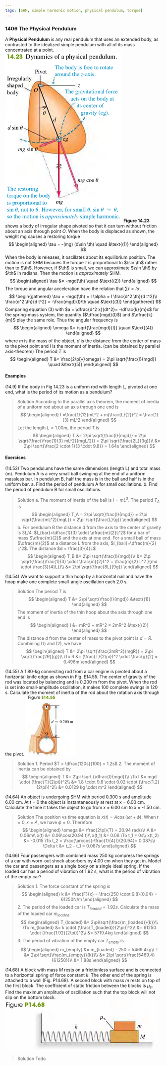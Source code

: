 ```yaml
---
tags: [SHM, simple harmonic motion, physical pendulum, torque]
---
```


### 1406 The Physical Pendulum
A **Physical Pendulum** is any real pendulum that uses an extended body, as contrasted to the idealized simple pendulum with all of its mass concentrated at a point.
![Graph](../assets/14.23.png)
**Figure 14.23** shows a body of irregular shape pivoted so that it can turn without friction about an axis through point $O$. When the body is displaced as shown, the weight mg causes a restoring torque
$$
\begin{aligned}
\tau = -(mg) (d\sin \th) \quad &\text{(1)}
\end{aligned}
$$
When the body is releases, it oscillates about its equilibrium position. The motion is not SHM becaues the torque $\tau$ is proportional to $\sin \th$ rather than to $\th$. However, if $\th$ is small, we can approximate $\sin \th$ by $\th$ in radians. Then the motion is _approximately_ SHM.
$$
\begin{aligned}
\tau &= -mgd(\th) \quad &\text{(2)}
\end{aligned}
$$
The torque and angular acceleration have the relation that $\sum \tau = I \alpha$,
$$
\begin{gathered}
\tau = -mgd(\th) = I \alpha = I \frac{d^2 \th}{d t^2}\\
\frac{d^2 \th}{d t^2} = -\frac{mgd}{I}\th \quad &\text{(3)}
\end{gathered}
$$
Comparing equation (3) with $a = \dfrac{d^2 x}{dt^2}= -\dfrac{k}{m}x$ for the spring-mass system, the quantity ($\dfrac{mgd}{I}$) and $\dfrac{k}{m}$ play the same role. Thus the angular frequency is
$$
\begin{aligned}
\omega &= \sqrt{\frac{mgd}{I}} \quad &\text{(4)}
\end{aligned}
$$
where $m$ is the mass of the object, $d$ is the distance from the center of mass to the pivot point and $I$ is the moment of inertia. (can be obtained by parallel axis-theorem)
The period $T$ is
$$
\begin{aligned}
T &= \frac{2\pi}{\omega} = 2\pi \sqrt{\frac{I}{mgd}} \quad &\text{(5)}
\end{aligned}
$$

#### Examples
(14.9) If the body in Fig 14.23 is a uniform rod with length L, pivoted at one end, what is the period of its motion as a pendulum?
>Solution
According to the parallel axis theorem, the moment of inertia of a uniform rod about an axis through one end is
$$
\begin{aligned}
I =\frac{1}{12}mL^2 + m(\frac{L}{2})^2 = \frac{1}{3} mL^2
\end{aligned}
$$
Let the length $L=1.00m$, the period $T$ is
$$
\begin{aligned}
T &= 2\pi \sqrt{\frac{I}{mgd}} = 2\pi \sqrt{\frac{\frac{1}{3} mL^2}{mgL/2}} = 2\pi \sqrt{\frac{2L}{3g}}\\
&= 2\pi \sqrt{\frac{2 \cdot 1}{3 \cdot 9.8}} = 1.64s
\end{aligned}
$$

#### Exercises
(14.53) Two pendulums have the same dimensions (length L) and total mass (m). Pendulum A is a very small ball swinging at the end of a uniform massless bar. In pendulum B, half the mass is in the ball and half is in the uniform bar.
a. Find the period of pendulum A for small oscillations.
b. Find the period of pendulum B for small oscillations.
>Solution
a. The moment of inertia of the ball is $I = mL^2$. The period $T_A$ is
$$
\begin{aligned}
T_A = 2\pi \sqrt{\frac{I}{mgd}} = 2\pi \sqrt{\frac{mL^2}{mgL}} = 2\pi \sqrt{\frac{L}{g}}
\end{aligned}
$$
b. For pendulum B the distance d from the axis to the center of gravity is $3L/4$. $I_{bar}=\dfrac{1}{3} \cdot \dfrac{m}{2}L^2$ for a bar of mass $\dfrac{m}{2}$ and the axis at one end. For a small ball of mass $\dfrac{m}{2}$ at a distance L from the axis, $I_{ball}=\dfrac{m}{2} L^2$. The distance $d = \frac{3}{4}L$
$$
\begin{aligned}
T_B &= 2\pi \sqrt{\frac{I}{mgd}}\\
&= 2\pi \sqrt{\frac{\frac{1}{3} \cdot \frac{m}{2}L^2 + \frac{m}{2} L^2 }{md \cdot \frac{3}{4}L}}\\
&=  2\pi \sqrt{\frac{8L}{9g}}
\end{aligned}
$$

(14.54) We want to support a thin hoop by a horizontal nail and have the hoop make one complete small-angle oscillation each 2.0 s.
>Solution
The period $T$ is
$$
\begin{aligned}
T &= 2\pi \sqrt{\frac{I}{mgd}} &\text{(1)}
\end{aligned}
$$
The moment of inertia of the thin hoop about the axis through one end is
$$
\begin{aligned}
I &= mR^2 + mR^2 = 2mR^2 &\text{(2)}
\end{aligned}
$$
The distance $d$ from the center of mass to the pivot point is $d = R$.
Combining (1) and (2), we have
$$
\begin{aligned}
T &= 2\pi \sqrt{\frac{2mR^2}{mgR}} = 2\pi \sqrt{\frac{2R}{g}}\\
\To R &= (\frac{T}{2\pi})^2 \cdot \frac{g}{2} = 0.496m
\end{aligned}
$$

(14.55) A 1.80-kg connecting rod from a car engine is pivoted about a horizontal knife edge as shown in Fig. E14.55. The center of gravity of the rod was located by balancing and is 0.200 m from the pivot. When the rod is set into small-amplitude oscillation, it makes 100 complete swings in 120 s. Calculate the moment of inertia of the rod about the rotation axis through the pivot.
![Graph](../assets/14-55.png)
>Solution
1\. Period $T = \dfrac{120s}{100} = 1.2s$
2\. The moment of inertia can be obtained by
$$
\begin{aligned}
T &= 2\pi \sqrt {\dfrac{I}{mgd}}\\
\To I &= mgd \cdot (\frac{T}{2\pi})^2\\
&= 1.8 \cdot 9.8 \cdot 0.02 \cdot (\frac{1.2}{2\pi})^2\\
&= 0.0129 kg \cdot m^2
\end{aligned}
$$

(14.64) An object is undergoing SHM with period 0.300 s and amplitude 6.00 cm. At t = 0 the object is instantaneously at rest at x = 6.00 cm. Calculate the time it takes the object to go from x = 6.00 cm to x = -1.50 cm.
>Solution
The position vs time equation is $x(t) = A\cos(\omega t + \phi)$. When $t = 0, x = A$, we have $\phi = 0$. Therefore
$$
\begin{aligned}
\omega &= \frac{2\pi}{T} = 20.94 rad/s\\
A &= 0.06m\\
x(t) &= 0.06\cos(20.94 t)\\
x(t_1) &= 0.06 \To t_1 = 0s\\
x(t_2) &= -0.015 \To t_2 = \frac{\arccos(-\frac{1}{4})}{20.94}= 0.087s\\
\Delta t &= t_2 - t_1 = 0.087s
\end{aligned}
$$

(14.66) Four passengers with combined mass 250 kg compress the springs of a car with worn-out shock absorbers by 4.00 cm when they get in. Model the car and passengers as a single body on a single ideal spring. If the loaded car has a period of vibration of 1.92 s, what is the period of vibration of the empty car?
>Solution
1\. The force constant of the spring is
$$
\begin{aligned}
k &= \frac{F}{x} = \frac{250 \cdot 9.8}{0.04} = 61250N/m
\end{aligned}
$$
2\. The period of the loaded car is $T_{loaded} = 1.92s$. Calculate the mass of the loaded car $m_{loaded}$
$$
\begin{aligned}
T_{loaded} &= 2\pi\sqrt{\frac{m_{loaded}}{k}}\\
\To m_{loaded} &= k \cdot (\frac{T_{loaded}}{2\pi})^2\\
&= 61250 \cdot (\frac{1.92}{2\pi})^2\\
&= 5719.4kg
\end{aligned}
$$
3\. The period of vibration of the empty car $T_{empty}$ is
$$
\begin{aligned}
m_{empty} &= m_{loaded} - 250 = 5469.4kg\\
T &=  2\pi \sqrt{\frac{m_{empty}}{k}}\\
&= 2\pi \sqrt{\frac{5469.4}{61250}}\\
&= 1.88s
\end{aligned}
$$

(14.68) A block with mass $M$ rests on a frictionless surface and is connected to a horizontal spring of force constant $k$. The other end of the spring is attached to a wall (Fig. P14.68). A second block with mass $m$ rests on top of the first block. The coefficient of static friction between the blocks is $\mu_s$. Find the maximum amplitude of oscillation such that the top block will not slip on the bottom block.
![Graph](../assets/14-68.png)
>Solution
Todo
